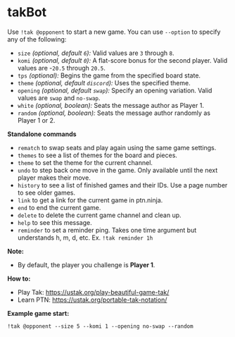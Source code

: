 # takBot

Use `!tak @opponent` to start a new game. You can use `--option` to specify any of the following:
  - `size` *(optional, default `6`):* Valid values are `3` through `8`.
  - `komi` *(optional, default `0`):* A flat-score bonus for the second player. Valid values are -`20.5` through `20.5`.
  - `tps` *(optional):* Begins the game from the specified board state.
  - `theme` *(optional, default `discord`):* Uses the specified theme.
  - `opening` *(optional, default `swap`):* Specify an opening variation. Valid values are `swap` and `no-swap`.
  - `white` *(optional, boolean):* Seats the message author as Player 1.
  - `random` *(optional, boolean):* Seats the message author randomly as Player 1 or 2.

**Standalone commands**
  - `rematch` to swap seats and play again using the same game settings.
  - `themes` to see a list of themes for the board and pieces.
  - `theme` to set the theme for the current channel.
  - `undo` to step back one move in the game. Only available until the next player makes their move.
  - `history` to see a list of finished games and their IDs. Use a page number to see older games.
  - `link` to get a link for the current game in ptn.ninja.
  - `end` to end the current game.
  - `delete` to delete the current game channel and clean up.
  - `help` to see this message.
  - `reminder` to set a reminder ping. Takes one time argument but understands h, m, d, etc. Ex. `!tak reminder 1h`

**Note:**
  - By default, the player you challenge is **Player 1**.

**How to:**
  - Play Tak: <https://ustak.org/play-beautiful-game-tak/>
  - Learn PTN: <https://ustak.org/portable-tak-notation/>

**Example game start:**
```
!tak @opponent --size 5 --komi 1 --opening no-swap --random
```
